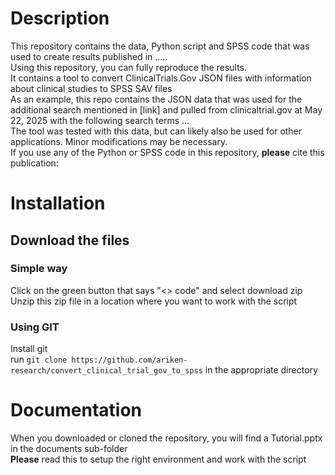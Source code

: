 # Description
This repository contains the data, Python script and SPSS code that was used to create results published in ..... \
Using this repository, you can fully reproduce the results. \
It contains a tool to convert ClinicalTrials.Gov JSON files with information about clinical studies to SPSS SAV files\
As an example, this repo contains the JSON data that was used for the additional search mentioned in [link] and pulled from clinicaltrial.gov at May 22, 2025 with the following search terms ...\
The tool was tested with this data, but can likely also be used for other applications. Minor modifications may be necessary. \
If you use any of the Python or SPSS code in this repository, **please** cite this publication: 
# Installation
## Download the files
### Simple way
Click on the green button that says "<> code" and select download zip \
Unzip this zip file in a location where you want to work with the script
### Using GIT
Install git \
run ```git clone https://github.com/ariken-research/convert_clinical_trial_gov_to_spss``` in the appropriate directory
# Documentation
When you downloaded or cloned the repository, you will find a Tutorial.pptx in the documents sub-folder\
**Please** read this to setup the right environment and work with the script
